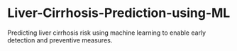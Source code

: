# Liver-Cirrhosis-Prediction-using-ML
Predicting liver cirrhosis risk using machine learning to enable early detection and preventive measures.
